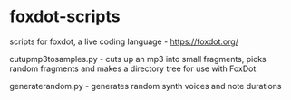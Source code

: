# foxdot-scripts
scripts for foxdot, a live coding language - https://foxdot.org/

cutupmp3tosamples.py - cuts up an mp3 into small fragments, picks random fragments and makes a directory tree for use with FoxDot

generaterandom.py - generates random synth voices and note durations
